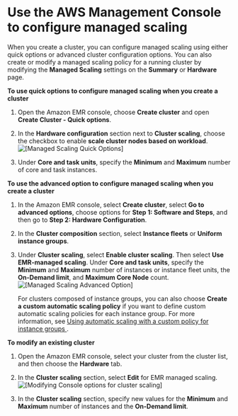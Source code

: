 # Use the AWS Management Console to configure managed scaling<a name="managed-scaling-console"></a>

When you create a cluster, you can configure managed scaling using either quick options or advanced cluster configuration options\. You can also create or modify a managed scaling policy for a running cluster by modifying the **Managed Scaling** settings on the **Summary** or **Hardware** page\.

**To use quick options to configure managed scaling when you create a cluster**

1. Open the Amazon EMR console, choose **Create cluster** and open **Create Cluster \- Quick options**\. 

1. In the **Hardware configuration** section next to **Cluster scaling**, choose the checkbox to enable **scale cluster nodes based on workload**\.   
![\[Managed Scaling Quick Options\]](http://docs.aws.amazon.com/emr/latest/ManagementGuide/images/Managed_Scaling_Quick_Options.png)

1. Under **Core and task units**, specify the **Minimum** and **Maximum** number of core and task instances\.

**To use the advanced option to configure managed scaling when you create a cluster**

1. In the Amazon EMR console, select **Create cluster**, select **Go to advanced options**, choose options for **Step 1: Software and Steps**, and then go to **Step 2: Hardware Configuration**\.

1. In the **Cluster composition** section, select **Instance fleets** or **Uniform instance groups**\.

1. Under **Cluster scaling**, select **Enable cluster scaling**\. Then select **Use EMR\-managed scaling**\. Under **Core and task units**, specify the **Minimum** and **Maximum** number of instances or instance fleet units, the **On\-Demand limit**, and **Maximum Core Node** count\.  
![\[Managed Scaling Advanced Option\]](http://docs.aws.amazon.com/emr/latest/ManagementGuide/images/Managed_Scaling_Advanced_Option.png)

   For clusters composed of instance groups, you can also choose **Create a custom automatic scaling policy** if you want to define custom automatic scaling policies for each instance group\. For more information, see [Using automatic scaling with a custom policy for instance groups ](emr-automatic-scaling.md)\. 

**To modify an existing cluster**

1. Open the Amazon EMR console, select your cluster from the cluster list, and then choose the **Hardware** tab\.

1. In the **Cluster scaling** section, select **Edit** for EMR managed scaling\.   
![\[Modifying Console options for cluster scaling\]](http://docs.aws.amazon.com/emr/latest/ManagementGuide/images/Managed_Scaling_Hardware.png)

1. In the **Cluster scaling** section, specify new values for the **Minimum** and **Maximum** number of instances and the **On\-Demand limit**\. 